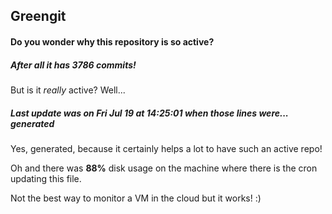 ## Greengit

#### Do you wonder why this repository is so active?

##### After all it has 3786 commits!

But is it *really* active? Well...

##### Last update was on Fri Jul 19 at 14:25:01 when those lines were... generated

Yes, generated, because it certainly helps a lot to have such an active repo!

Oh and there was **88%** disk usage on the machine
where there is the cron updating this file.

Not the best way to monitor a VM in the cloud but it works! :)
